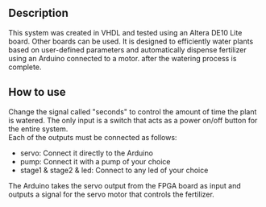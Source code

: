 ## Description

This system was created in VHDL and tested using an Altera DE10 Lite board. Other boards can be used. It is designed to efficiently water plants based on user-defined parameters and automatically dispense fertilizer using an Arduino connected to a motor.
after the watering process is complete.

## How to use

Change the signal called "seconds" to control the amount of time the plant is watered. The only input is a switch that acts as a power on/off button for the entire system.\
Each of the outputs must be connected as follows:
- servo: Connect it directly to the Arduino
- pump: Connect it with a pump of your choice
- stage1 & stage2 & led: Connect to any led of your choice

The Arduino takes the servo output from the FPGA board as input and outputs a signal for the servo motor that controls the fertilizer.


